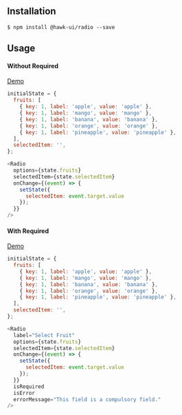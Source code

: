 ## Installation
`$ npm install @hawk-ui/radio --save`


## Usage


#### Without Required
[Demo](https://hawk.wallnit.com/#!/Radio/1)
```js
initialState = {
  fruits: [
    { key: 1, label: 'apple', value: 'apple' },
    { key: 1, label: 'mango', value: 'mango' },
    { key: 1, label: 'banana', value: 'banana' },
    { key: 1, label: 'orange', value: 'orange' },
    { key: 1, label: 'pineapple', value: 'pineapple' },
  ],
  selectedItem: '',
};

<Radio
  options={state.fruits}
  selectedItem={state.selectedItem}
  onChange={(event) => {
    setState({
      selectedItem: event.target.value
    });
  }}
/>
```


#### With Required
[Demo](https://hawk.wallnit.com/#!/Radio/3)
```js
initialState = {
  fruits: [
    { key: 1, label: 'apple', value: 'apple' },
    { key: 1, label: 'mango', value: 'mango' },
    { key: 1, label: 'banana', value: 'banana' },
    { key: 1, label: 'orange', value: 'orange' },
    { key: 1, label: 'pineapple', value: 'pineapple' },
  ],
  selectedItem: '',
};

<Radio
  label="Select Fruit"
  options={state.fruits}
  selectedItem={state.selectedItem}
  onChange={(event) => {
    setState({
      selectedItem: event.target.value
    });
  }}
  isRequired
  isError
  errorMessage="This field is a compulsory field."
/>
```